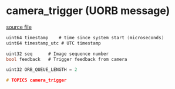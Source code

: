 # camera_trigger (UORB message)



[source file](https://github.com/PX4/PX4-Autopilot/blob/release/1.13/msg/camera_trigger.msg)

```c
uint64 timestamp    # time since system start (microseconds)
uint64 timestamp_utc # UTC timestamp

uint32 seq      # Image sequence number
bool feedback   # Trigger feedback from camera

uint32 ORB_QUEUE_LENGTH = 2

# TOPICS camera_trigger
```
